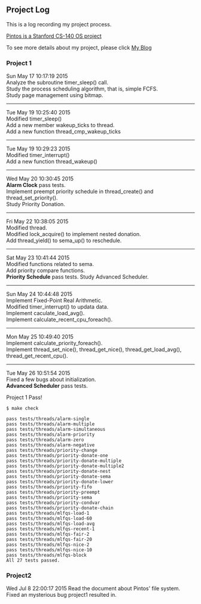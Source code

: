 ## Project Log ##

This is a log recording my project process.

[Pintos is a Stanford CS-140 OS project](http://web.stanford.edu/class/cs140/projects/pintos/pintos.html#SEC_Top) 

To see more details about my project, please click [My Blog](http://www.sptzxb.com/)

### Project 1 ###

Sun May 17 10:17:19 2015  
Analyze the subroutine timer_sleep() call.  
Study the process scheduling algorithm, that is, simple FCFS.  
Study page management using bitmap.

---

Tue May 19 10:25:40 2015  
Modified timer_sleep()  
Add a new member wakeup_ticks to thread.  
Add a new function thread_cmp_wakeup_ticks  

---

Tue May 19 10:29:23 2015  
Modified timer_interrupt()  
Add a new function thread_wakeup()  

---

Wed May 20 10:30:45 2015  
**Alarm Clock** pass tests.  
Implement preempt priority schedule in thread_create() and thread_set_priority().  
Study Priority Donation.

---

Fri May 22 10:38:05 2015  
Modified thread.  
Modified lock_acquire() to implement nested donation.  
Add thread_yield() to sema_up() to reschedule.  

---

Sat May 23 10:41:44 2015  
Modified functions related to sema.  
Add priority compare functions.  
**Priority Schedule**  pass tests.
Study Advanced Scheduler.

---

Sun May 24 10:44:48 2015  
Implement Fixed-Point Real Arithmetic.  
Modified timer_interrupt() to updata data.  
Implement caculate_load_avg().  
Implement calculate_recent_cpu_foreach().  

---

Mon May 25 10:49:40 2015  
Implement calculate_priority_foreach().  
Implement thread_set_nice(), thread_get_nice(), thread_get_load_avg(), thread_get_recent_cpu().  

---

Tue May 26 10:51:54 2015  
Fixed a few bugs about initialization.  
**Advanced Scheduler** pass tests.  

Project 1 Pass!

~~~
$ make check
~~~

~~~
pass tests/threads/alarm-single
pass tests/threads/alarm-multiple
pass tests/threads/alarm-simultaneous
pass tests/threads/alarm-priority
pass tests/threads/alarm-zero
pass tests/threads/alarm-negative
pass tests/threads/priority-change
pass tests/threads/priority-donate-one
pass tests/threads/priority-donate-multiple
pass tests/threads/priority-donate-multiple2
pass tests/threads/priority-donate-nest
pass tests/threads/priority-donate-sema
pass tests/threads/priority-donate-lower
pass tests/threads/priority-fifo
pass tests/threads/priority-preempt
pass tests/threads/priority-sema
pass tests/threads/priority-condvar
pass tests/threads/priority-donate-chain
pass tests/threads/mlfqs-load-1
pass tests/threads/mlfqs-load-60
pass tests/threads/mlfqs-load-avg
pass tests/threads/mlfqs-recent-1
pass tests/threads/mlfqs-fair-2
pass tests/threads/mlfqs-fair-20
pass tests/threads/mlfqs-nice-2
pass tests/threads/mlfqs-nice-10
pass tests/threads/mlfqs-block
All 27 tests passed.
~~~


### Project2 ###

Wed Jul  8 22:00:17 2015
Read the document about Pintos' file system.
Fixed an mysterious bug project1 resulted in.

